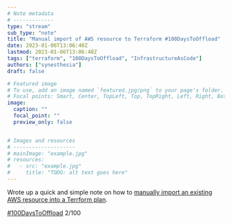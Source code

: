 ```yaml
---
# Note metadata
# -------------
type: "stream"
sub_type: "note"
title: "Manual import of AWS resource to Terraform #100DaysToOffload"
date: 2023-01-06T13:06:40Z
lastmod: 2023-01-06T13:06:40Z
tags: ["terraform", "100DaysToOffload", "InfrastructureAsCode"]
authors: ["synesthesia"]
draft: false

# Featured image
# To use, add an image named `featured.jpg/png` to your page's folder.
# Focal points: Smart, Center, TopLeft, Top, TopRight, Left, Right, BottomLeft, Bottom, BottomRight.
image:
  caption: ""
  focal_point: ""
  preview_only: false


# Images and resources
# --------------------
# mainImage: "example.jpg"
# resources:
#   - src: "example.jpg"
#     title: "TODO: alt text goes here"
---
```

Wrote up a quick and simple note on how to [manually import an existing AWS resource into a Terrform plan](https://garden.synesthesia.co.uk/Manual%20import%20of%20AWS%20Resources%20to%20Terraform).

[#100DaysToOffload](https://100daystooffload.com/) 2/100


